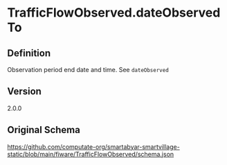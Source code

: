 # TrafficFlowObserved.dateObservedTo

## Definition
Observation period end date and time. See `dateObserved`

## Version
2.0.0

## Original Schema
https://github.com/computate-org/smartabyar-smartvillage-static/blob/main/fiware/TrafficFlowObserved/schema.json
